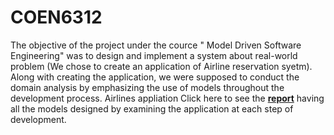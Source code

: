 # COEN6312
The objective of the project under the cource " Model Driven Software Engineering" was to design and implement a system about real-world problem (We chose to create an application of Airline reservation syetm).
Along with creating the application, we were supposed to conduct the domain analysis by emphasizing the use of models throughout the development process. 
Airlines appliation
Click here to see the <a href="https://github.com/Rkaur2007/COEN6312/blob/main/COEN6312_D3_G7.pdf" ><b>report</b></a> having all the models designed by examining the application at each step of development.
